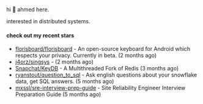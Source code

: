 hi 👋 ahmed here.

interested in distributed systems.

#### check out my recent stars

- [florisboard/florisboard](https://github.com/florisboard/florisboard) - An open-source keyboard for Android which respects your privacy. Currently in beta. (2 months ago)
- [j4orz/singsys](https://github.com/j4orz/singsys) -  (2 months ago)
- [Snapchat/KeyDB](https://github.com/Snapchat/KeyDB) - A Multithreaded Fork of Redis (3 months ago)
- [ryanstout/question_to_sql](https://github.com/ryanstout/question_to_sql) - Ask english questions about your snowflake data, get SQL answers. (5 months ago)
- [mxssl/sre-interview-prep-guide](https://github.com/mxssl/sre-interview-prep-guide) - Site Reliability Engineer Interview Preparation Guide (5 months ago)

